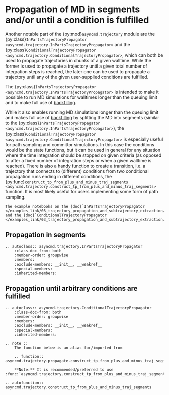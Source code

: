 # Propagation of MD in segments and/or until a condition is fulfilled

Another notable part of the {py:mod}`asyncmd.trajectory` module are the {py:class}`InPartsTrajectoryPropagator <asyncmd.trajectory.InPartsTrajectoryPropagator>` and the {py:class}`ConditionalTrajectoryPropagator <asyncmd.trajectory.ConditionalTrajectoryPropagator>`, which can both be used to propagate trajectories in chunks of a given walltime.
While the former is used to propagate a trajectory until a given total number of integration steps is reached, the later one can be used to propagate a trajectory until any of the given user-supplied conditions are fulfilled.

The {py:class}`InPartsTrajectoryPropagator <asyncmd.trajectory.InPartsTrajectoryPropagator>` is intended to make it possible to run MD simulations for walltimes longer than the queuing limit and to make full use of [backfilling].

While it also enables running MD simulations longer than the queuing limit and makes full use of [backfilling] by splitting the MD into segments (similar to the {py:class}`InPartsTrajectoryPropagator <asyncmd.trajectory.InPartsTrajectoryPropagator>`), the {py:class}`ConditionalTrajectoryPropagator <asyncmd.trajectory.ConditionalTrajectoryPropagator>` is especially useful for path sampling and committor simulations.
In this case the conditions would be the state functions, but it can be used in general for any situation where the time integration should be stopped on given criteria (as opposed to after a fixed number of integration steps or when a given walltime is reached).
There is also a handy function to create a transition, i.e. a trajectory that connects to (different) conditions from two conditional propagation runs ending in different conditions, the {py:func}`construct_tp_from_plus_and_minus_traj_segments <asyncmd.trajectory.construct_tp_from_plus_and_minus_traj_segments>` function.
It is most likely useful for users implementing some form of path sampling.

[backfilling]: https://slurm.schedmd.com/sched_config.html#backfill

```{seealso}
The example notebooks on the {doc}`InPartsTrajectoryPropagator </examples_link/03_trajectory_propagation_and_subtrajectory_extraction/InPartsTrajectoryPropagator>` and the {doc}`ConditionalTrajectoryPropagator </examples_link/03_trajectory_propagation_and_subtrajectory_extraction/ConditionalTrajectoryPropagator>`
```

## Propagation in segments

```{eval-rst}
.. autoclass:: asyncmd.trajectory.InPartsTrajectoryPropagator
    :class-doc-from: both
    :member-order: groupwise
    :members:
    :exclude-members: __init__, __weakref__
    :special-members:
    :inherited-members:
```

## Propagation until arbitrary conditions are fulfilled

```{eval-rst}
.. autoclass:: asyncmd.trajectory.ConditionalTrajectoryPropagator
    :class-doc-from: both
    :member-order: groupwise
    :members:
    :exclude-members: __init__, __weakref__
    :special-members:
    :inherited-members:

.. note ::
    The function below is an alias for/imported from

    .. function:: asyncmd.trajectory.propagate.construct_tp_from_plus_and_minus_traj_segments

    **Note:** It is recommended/preferred to use :func:`asyncmd.trajectory.construct_tp_from_plus_and_minus_traj_segments`.

.. autofunction:: asyncmd.trajectory.construct_tp_from_plus_and_minus_traj_segments
```
